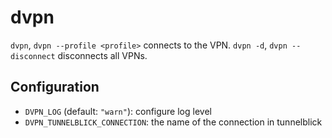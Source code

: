 # dvpn

`dvpn`, `dvpn --profile <profile>` connects to the VPN.
`dvpn -d`, `dvpn --disconnect` disconnects all VPNs.

## Configuration

- `DVPN_LOG` (default: `"warn"`): configure log level
- `DVPN_TUNNELBLICK_CONNECTION`: the name of the connection in tunnelblick
